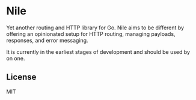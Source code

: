 # Nile

Yet another routing and HTTP library for Go. Nile aims to be different by
offering an opinionated setup for HTTP routing, managing payloads, responses,
and error messaging.

It is currently in the earliest stages of development and should be used by
on one.

## License

MIT